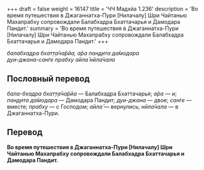 +++
draft = false
weight = 16147
title = 'ЧЧ Мадхйа 1.236'
description = 'Во время путешествия в Джаганнатха-Пури [Нилачалу] Шри Чайтанью Махапрабху сопровождали Балабхадра Бхаттачарья и Дамодара Пандит.'
summary = 'Во время путешествия в Джаганнатха-Пури [Нилачалу] Шри Чайтанью Махапрабху сопровождали Балабхадра Бхаттачарья и Дамодара Пандит.'
+++

_балабхадра бхат̣т̣а̄ча̄рйа, а̄ра пан̣д̣ита да̄модара  
дуи-джана-сан̇ге прабху а̄ила̄ нӣла̄чала_

## Пословный перевод

_бала_\-_бхадра_ _бхат̣т̣а̄ча̄рйа_ — Балабхадра Бхаттачарья; _а̄ра_ — и; _пан̣д̣ита_ _да̄модара_ — Дамодара Пандит; _дуи_\-_джана_ — двое; _сан̇ге_ — вместе; _прабху_ — с Господом; _а̄ила̄_ — вернулись; _нӣла̄чала_ — в Джаганнатха-Пури.

## Перевод

**Во время путешествия в Джаганнатха-Пури \[Нилачалу\] Шри Чайтанью Махапрабху сопровождали Балабхадра Бхаттачарья и Дамодара Пандит.**
